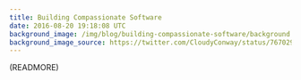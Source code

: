 ```yaml
---
title: Building Compassionate Software
date: 2016-08-20 19:18:08 UTC
background_image: /img/blog/building-compassionate-software/background.jpg
background_image_source: https://twitter.com/CloudyConway/status/767029232140779520
---
```


(READMORE)
